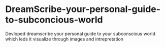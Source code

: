 # DreamScribe-your-personal-guide-to-subconcious-world
Devloped dreamscribe your personal guide to your subconscious world which leds it visualize through images and intrepretation

